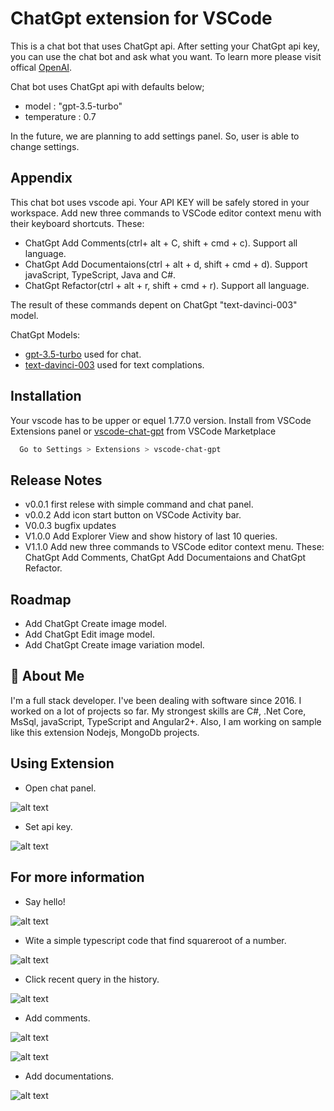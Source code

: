 
# ChatGpt extension for VSCode

This is a chat bot that uses ChatGpt api. After setting your ChatGpt api key, you can use the chat bot and ask what you want. 
To learn more please visit offical [OpenAI](https://openai.com/).

Chat bot uses ChatGpt api with defaults below;

- model : "gpt-3.5-turbo"
- temperature : 0.7

In the future, we are planning to add settings panel. So, user is able to change settings.
## Appendix

This chat bot uses vscode api. Your API KEY will be safely stored in your workspace.
Add new three commands to VSCode editor context menu with their keyboard shortcuts.
These:
- ChatGpt Add Comments(ctrl+ alt + C, shift + cmd + c). Support all language.
- ChatGpt Add Documentaions(ctrl + alt + d, shift + cmd + d). Support javaScript, TypeScript, Java and C#.
- ChatGpt Refactor(ctrl + alt + r, shift + cmd + r). Support all language.

The result of these commands depent on ChatGpt "text-davinci-003" model. 

ChatGpt Models:
- [gpt-3.5-turbo](https://github.com/kydycode/chatgpt-3.5-turbo) used for chat.
- [text-davinci-003](https://platform.openai.com/docs/models/gpt-3-5) used for text complations.

## Installation

Your vscode has to be upper or equel 1.77.0 version.
Install from VSCode Extensions panel or [vscode-chat-gpt](https://marketplace.visualstudio.com/items?itemName=ikasann-self.vscode-chat-gpt) from VSCode Marketplace

```bash
  Go to Settings > Extensions > vscode-chat-gpt
```
## Release Notes

- v0.0.1 first relese with simple command and chat panel.
- v0.0.2 Add icon start button on VSCode Activity bar.
- V0.0.3 bugfix updates
- V1.0.0 Add Explorer View and show history of last 10 queries.
- V1.1.0 Add new three commands to VSCode editor context menu. These: ChatGpt Add Comments, ChatGpt Add Documentaions and ChatGpt Refactor.

## Roadmap

- Add ChatGpt Create image model.
- Add ChatGpt Edit image model.
- Add ChatGpt Create image variation model.

## 🚀 About Me
I'm a full stack developer. I've been dealing with software since 2016. I worked on a lot of projects so far. My strongest skills are C#, .Net
Core, MsSql, javaScript, TypeScript and Angular2+. Also, I am working on sample like this extension Nodejs, MongoDb projects.
## Using Extension

* Open chat panel.

![alt text](https://github.com/ismailkasan/chat-gpt-vscode-extension/blob/main/src/images/start-and-api-key.gif?raw=true)

* Set api key.

![alt text](https://github.com/ismailkasan/chat-gpt-vscode-extension/blob/main/src/images/extension.png?raw=true)

## For more information

* Say hello!

![alt text](https://github.com/ismailkasan/chat-gpt-vscode-extension/blob/main/src/images/extension-1.png?raw=true)

* Wite a simple typescript code that find squareroot of a number.

![alt text](https://github.com/ismailkasan/chat-gpt-vscode-extension/blob/main/src/images/extension-2.png?raw=true)

* Click recent query in the history.

![alt text](https://github.com/ismailkasan/chat-gpt-vscode-extension/blob/main/src/images/history-clear.gif?raw=true)

* Add comments.

![alt text](https://github.com/ismailkasan/chat-gpt-vscode-extension/blob/main/src/images/add-comment-1.png?raw=true)

![alt text](https://github.com/ismailkasan/chat-gpt-vscode-extension/blob/main/src/images/add-comment-2.png?raw=true)

* Add documentations.

![alt text](https://github.com/ismailkasan/chat-gpt-vscode-extension/blob/main/src/images/add-documentation-1.png?raw=true)